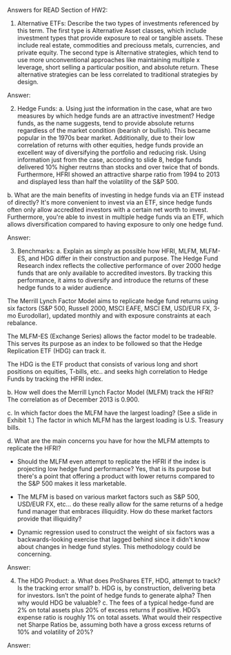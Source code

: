 Answers for READ Section of HW2:

1. Alternative ETFs: Describe the two types of investments referenced by this term.
The first type is Alternative Asset classes, which include investment types that provide exposure to real or tangible assets. These include real estate, commodities and preciouss metals, currencies, and private equity. The second type is Alternative strategies, which tend to use more unconventional approaches like maintaining multiple x leverage, short selling a particular position, and absolute return. These alternative strategies can be less correlated to traditional strategies by design.

Answer: 

2. Hedge Funds: 
a. Using just the information in the case, what are two measures by which hedge funds are an attractive investment?
Hedge funds, as the name suggests, tend to provide absolute returns regardless of the market condition (bearish or bullish). This became popular in the 1970s bear market. Additionally, due to their low correlation of returns with other equities, hedge funds provide an excellent way of diversifying the portfolio and reducing risk.
Using information just from the case, according to slide 8, hedge funds delivered 10% higher reutrns than stocks and over twice that of bonds. Furthermore, HFRI showed an attractive sharpe ratio from 1994 to 2013 and displayed less than half the volatility of the S&P 500.

b. What are the main benefits of investing in hedge funds via an ETF instead of directly?
It's more convenient to invest via an ETF, since hedge funds often only allow accredited investors with a certain net worth to invest. Furthermore, you're able to invest in multiple hedge funds via an ETF, which allows diversification compared to having exposure to only one hedge fund.

Answer: 

3. Benchmarks:
a. Explain as simply as possible how HFRI, MLFM, MLFM-ES, and HDG differ in their construction and purpose.
The Hedge Fund Research index reflects the collective performance of over 2000 hedge funds that are only available to accredited investors. By tracking this performance, it aims to diversify and introduce the returns of these hedge funds to a wider audience.

The Merrill Lynch Factor Model aims to replicate hedge fund returns using six factors (S&P 500, Russell 2000, MSCI EAFE, MSCI EM, USD/EUR FX, 3-mo Eurodollar), updated monthly and with exposure constraints at each rebalance.

The MLFM-ES (Exchange Series) allows the factor model to be tradeable. This serves its purpose as an index to be followed so that the Hedge Replication ETF (HDG) can track it.

The HDG is the ETF product that consists of various long and short positions on equities, T-bills, etc.. and seeks high correlation to Hedge Funds by tracking the HFRI index.

b. How well does the Merrill Lynch Factor Model (MLFM) track the HFRI?
The correlation as of December 2013 is 0.900.

c. In which factor does the MLFM have the largest loading? (See a slide in Exhibit 1.)
The factor in which MLFM has the largest loading is U.S. Treasury bills.

d. What are the main concerns you have for how the MLFM attempts to replicate the HFRI?
- Should the MLFM even attempt to replicate the HFRI if the index is projecting low hedge fund performance? Yes, that is its purpose but there's a point that offering a product with lower returns compared to the S&P 500 makes it less marketable.

- The MLFM is based on various market factors such as S&P 500, USD/EUR FX, etc... do these really allow for the same returns of a hedge fund manager that embraces illiquidity. How do these market factors provide that illiquidity?

- Dynamic regression used to construct the weight of six factors was a backwards-looking exercise that lagged behind since it didn't know about changes in hedge fund styles. This methodology could be concerning.

Answer: 

4. The HDG Product:
a. What does ProShares ETF, HDG, attempt to track? Is the tracking error small?
b. HDG is, by construction, delivering beta for investors. Isn’t the point of hedge funds to generate alpha? Then why would HDG be valuable?
c. The fees of a typical hedge-fund are 2% on total assets plus 20% of excess returns if positive. HDG’s expense ratio is roughly 1% on total assets. What would their respective net Sharpe Ratios be, assuming both have a gross excess returns of 10% and volatility of 20%?

Answer: 

